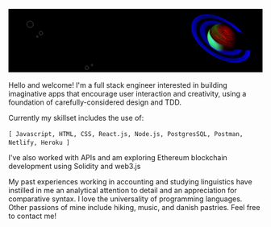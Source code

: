 ![banner with nasa neon saturn image](/assets/nasa-neon-saturn-banner-loop-plain.png)  

Hello and welcome! I'm a full stack engineer interested in building imaginative apps that encourage user interaction and creativity, using a foundation of carefully-considered design and TDD.  

Currently my skillset includes the use of:  

```[ Javascript, HTML, CSS, React.js, Node.js, PostgresSQL, Postman, Netlify, Heroku ]```  

I've also worked with APIs and am exploring Ethereum blockchain development using Solidity and web3.js  

My past experiences working in accounting and studying linguistics have instilled in me an analytical attention to detail and an appreciation for comparative syntax. I love the universality of programming languages. Other passions of mine include hiking, music, and danish pastries. Feel free to contact me!  
